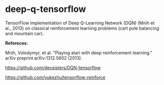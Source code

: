 # deep-q-tensorflow

TensorFlow implementation of Deep Q-Learning Network (DQN) (Mnih et al., 2013) on classical reinforcement learning problems (cart pole balancing and mountain car). 

**Refereces**:

Mnih, Volodymyr, et al. "Playing atari with deep reinforcement learning." arXiv preprint arXiv:1312.5602 (2013).

https://github.com/devsisters/DQN-tensorflow

https://github.com/yukezhu/tensorflow-reinforce
